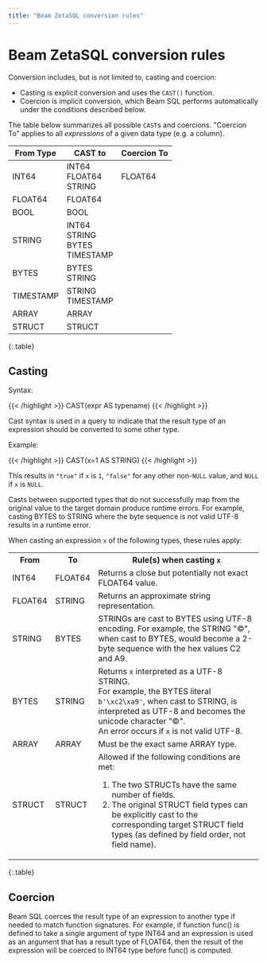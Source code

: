 ```yaml
---
title: "Beam ZetaSQL conversion rules"
---
```

<!--
Licensed under the Apache License, Version 2.0 (the "License");
you may not use this file except in compliance with the License.
You may obtain a copy of the License at

http://www.apache.org/licenses/LICENSE-2.0

Unless required by applicable law or agreed to in writing, software
distributed under the License is distributed on an "AS IS" BASIS,
WITHOUT WARRANTIES OR CONDITIONS OF ANY KIND, either express or implied.
See the License for the specific language governing permissions and
limitations under the License.
-->

# Beam ZetaSQL conversion rules

Conversion includes, but is not limited to, casting and coercion:

+ Casting is explicit conversion and uses the `CAST()` function.
+ Coercion is implicit conversion, which Beam SQL performs
  automatically under the conditions described below.


The table below summarizes all possible `CAST`s and coercions. "Coercion To" applies to all *expressions* of a given data type (e.g. a column).

<table>
<thead>
<tr>
<th>From Type</th>
<th>CAST to</th>
<th>Coercion To</th>
</tr>
</thead>
<tbody>


<tr>
<td>INT64</td>
<td><span>INT64</span><br /><span>FLOAT64</span><br /><span>STRING</span><br /></td>
<td><span>FLOAT64</span><br /></td>
</tr>

<tr>
<td>FLOAT64</td>
<td><span>FLOAT64</span><br /></td>
<td>&nbsp;</td>
</tr>


<tr>
<td>BOOL</td>
<td><span>BOOL</span><br /></td>
<td>&nbsp;</td>
</tr>


<tr>
<td>STRING</td>
<td><span>INT64</span><br /><span>STRING</span><br /><span>BYTES</span><br /><span>TIMESTAMP</span><br /></td>
<td>&nbsp;</td>
</tr>


<tr>
<td>BYTES</td>
<td><span>BYTES</span><br /><span>STRING</span><br /></td>
<td>&nbsp;</td>
</tr>

<tr>
<td>TIMESTAMP</td>
<td><span>STRING</span><br /><span>TIMESTAMP</span><br /></td>
<td>&nbsp;</td>
</tr>


<tr>
<td>ARRAY</td>
<td>ARRAY</td>
<td>&nbsp;</td>
</tr>



<tr>
<td>STRUCT</td>
<td>STRUCT</td>
<td>&nbsp;</td>
</tr>


</tbody>
</table>
{:.table}

## Casting

Syntax:

{{< /highlight >}}
CAST(expr AS typename)
{{< /highlight >}}

Cast syntax is used in a query to indicate that the result type of an
expression should be converted to some other type.

Example:

{{< /highlight >}}
CAST(x=1 AS STRING)
{{< /highlight >}}

This results in `"true"` if `x` is `1`, `"false"` for any other non-`NULL`
value, and `NULL` if `x` is `NULL`.

Casts between supported types that do not successfully map from the original
value to the target domain produce runtime errors. For example, casting
BYTES to STRING where the
byte sequence is not valid UTF-8 results in a runtime error.



When casting an expression `x` of the following types, these rules apply:

<table>
<tr>
<th>From</th>
<th>To</th>
<th>Rule(s) when casting <code>x</code></th>
</tr>
<tr>
<td>INT64</td>
<td>FLOAT64</td>
<td>Returns a close but potentially not exact
FLOAT64
value.</td>
</tr>
<tr>
<td>FLOAT64</td>
<td>STRING</td>
<td>Returns an approximate string representation.<br />
</td>
</tr>
<tr>
<td>STRING</td>
<td>BYTES</td>
<td>STRINGs are cast to BYTES using UTF-8 encoding. For example, the STRING "&copy;",
when cast to BYTES, would become a 2-byte sequence with the hex values C2 and
A9.</td>
</tr>

<tr>
<td>BYTES</td>
<td>STRING</td>
<td>Returns <code>x</code> interpreted as a UTF-8 STRING.<br />
For example, the BYTES literal
<code>b'\xc2\xa9'</code>, when cast to STRING, is interpreted as UTF-8 and
becomes the unicode character "&copy;".<br />
An error occurs if <code>x</code> is not valid UTF-8.</td>
</tr>

<tr>
<td>ARRAY</td>
<td>ARRAY</td>
<td>Must be the exact same ARRAY type.</td>
</tr>

<tr>
<td>STRUCT</td>
<td>STRUCT</td>
<td>Allowed if the following conditions are met:<br />
<ol>
<li>The two STRUCTs have the same number of fields.</li>
<li>The original STRUCT field types can be explicitly cast to the corresponding
target STRUCT field types (as defined by field order, not field name).</li>
</ol>
</td>
</tr>

</table>
{:.table}


## Coercion

Beam SQL coerces the result type of an expression to another type if
needed to match function signatures.  For example, if function func() is defined to take a single argument of type INT64  and an expression is used as an argument that has a result type of FLOAT64, then the result of the expression will be coerced to INT64 type before func() is computed.
